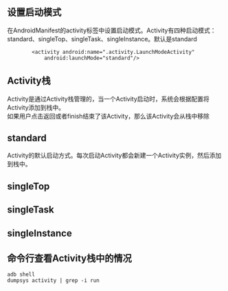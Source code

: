 

## 设置启动模式
在AndroidManifest的activity标签中设置启动模式。Activity有四种启动模式：standard、singleTop、singleTask、singleInstance。默认是standard
```
        <activity android:name=".activity.LaunchModeActivity"
            android:launchMode="standard"/>
```

## Activity栈 
Activity是通过Activity栈管理的，当一个Activity启动时，系统会根据配置将Activity添加到栈中。  
如果用户点击返回或者finish结束了该Activity，那么该Activity会从栈中移除

## standard
Activity的默认启动方式。每次启动Activity都会新建一个Activity实例，然后添加到栈中。
## singleTop
## singleTask
## singleInstance
## 命令行查看Activity栈中的情况
```
adb shell
dumpsys activity | grep -i run
```
